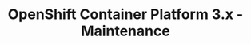 ---
permalink: /product-documents/ocp3/nist-800-53/ma/
layout: control_family
title: OpenShift Container Platform 3.x - Maintenance
category: Product Documents
lead: |
  Control responses for NIST 800-53 rev4.
subnav:
  data: components.ocp3.satisfies
  href: ['#%', control_key]
  text: control_key
product_info:
  name: OpenShift Container Platform 3.x
  opencontrol_component: ocp3
  control_family_shorthand: MA
---